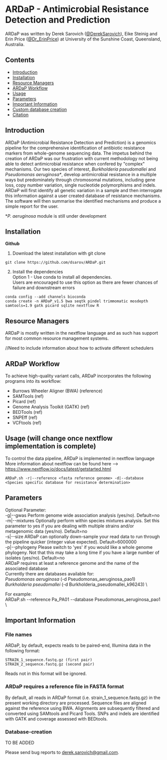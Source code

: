 # ARDaP - Antimicrobial Resistance Detection and Prediction

ARDaP was written by Derek Sarovich ([@DerekSarovich](https://twitter.com/DerekSarovich)), Eike Steinig and Erin Price ([@Dr_ErinPrice](https://twitter.com/Dr_ErinPrice)) at University of the Sunshine Coast, Queensland, Australia.
## Contents

- [Introduction](#introduction)
- [Installation](#Installation)
- [Resource Managers](#resource-managers)
- [ARDaP Workflow](#spandx-workflow)
- [Usage](#usage)
- [Parameters](#parameters)
- [Important Information](#important-information)
- [Custom database creation](#Database-creation)
- [Citation](#citation)


## Introduction

ARDaP (Antimicrobial Resistance Detection and Prediction) is a genomics pipeline 
for the comprehensive identification of antibiotic resistance markers from whole-genome
sequencing data. The impetus behind the creation of ARDaP was our frustration 
with current methodology not being able to detect antimicrobial resistance when confered by "complex" mechanisms.
Our two species of interest, <i>Burkholderia pseudomallei</i> and <i>Pseudomonas aeruginosa*</i>, develop antimicrobial resistance
in a multiple ways but predominately through chromosomal mutations, including gene loss, copy number variation, single nucleotide polymorphisms and indels. ARDaP will first identify all genetic variation in a sample and then interrogate this information against a user created database of resistance mechanisms. The software will then summarise the identified mechanisms and produce a simple report for the user.

*<i>P. aeruginosa</i> module is still under development

## Installation

**Github**

1) Download the latest installation with git clone

```
git clone https://github.com/dsarov/ARDaP.git
```

2) Install the dependencies \
Option 1 - Use conda to install all dependencies. \
Users are encouraged to use this option as there are fewer chances of failure and downstream errors

```
conda config --add channels bioconda
conda create -n ARDaP_v1.5 bwa seqtk pindel trimmomatic mosdepth samtools=1.9 gatk picard sqlite nextflow R 
```

## Resource Managers

ARDaP is mostly written in the nextflow language and as such has support for most common resource management systems.

//Need to include information about how to activate different schedulers

## ARDaP Workflow

To achieve high-quality variant calls, ARDaP incorporates the following programs into its workflow:

- Burrows Wheeler Aligner (BWA) (reference)
- SAMTools (ref)
- Picard (ref)
- Genome Analysis Toolkit (GATK) (ref)
- BEDTools (ref)
- SNPEff (ref)
- VCFtools (ref)

## Usage (will change once nextflow implementation is complete)
To control the data pipeline, ARDaP is implemented in nextflow language
More information about nextflow can be found here --> https://www.nextflow.io/docs/latest/getstarted.html
```
ARDaP.sh -r|--reference <fasta reference genome> -d|--database <Species specific database for resistance determination>
```
## Parameters
   
Optional Parameter: \
  -g|--gwas       Perform genome wide association analysis (yes/no). Default=no \
  -m|--mixtures   Optionally perform within species mixtures analysis. Set this parameter to yes if you are dealing with multiple strains and/or metagenomic data (yes/no). Default=no \
  -s|--size       ARDaP can optionally down-sample your read data to run through the pipeline quicker (integer value expected). Default=6000000 \
  -p|--phylogeny  Please switch to 'yes' if you would like a whole genome phylogeny. Not that this may take a long time if you have a large number of isolates (yes/no). Default=no \
  ARDaP requires at least a reference genome and the name of the associated database \
  Currently there are databases available for: \
  <i>Pseudomonas aeruginosa</i> (-d Pseudomonas_aeruginosa_pao1) \
  <i>Burkholderia pseudomallei</i> (-d Burkholderia_pseudomallei_k96243) \
  
  For example: \
  ARDaP.sh --reference Pa_PA01 --database Pseudomonas_aeruginosa_pao1 \

## Important Information

### File names
ARDaP, by default, expects reads to be paired-end, Illumina data in the following format: 

```
STRAIN_1_sequence.fastq.gz (first pair) 
STRAIN_2_sequence.fastq.gz (second pair)
```
Reads not in this format will be ignored. 

### ARDaP requires a reference file in FASTA format

By default, all reads in ARDaP format (i.e. strain_1_sequence.fastq.gz) in the present working directory are processed. Sequence files are aligned against the reference using BWA. Alignments are subsequently filtered and converted using SAMtools and Picard Tools. SNPs and indels are identified with GATK and coverage assessed with BEDtools. 

### Database-creation

TO BE ADDED

Please send bug reports to derek.sarovich@gmail.com.
